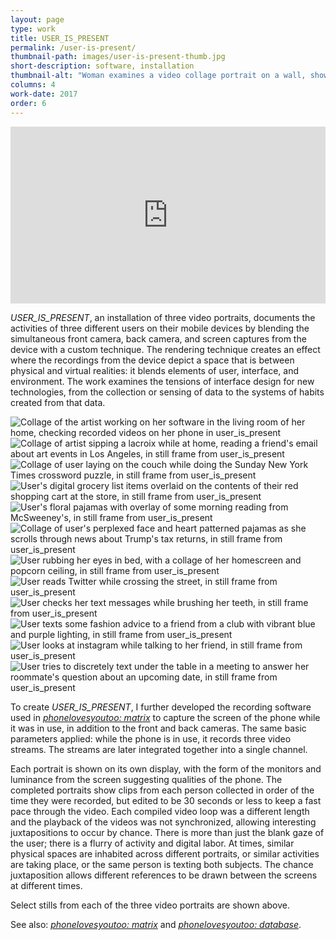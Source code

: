 ```yaml
---
layout: page
type: work
title: USER_IS_PRESENT
permalink: /user-is-present/
thumbnail-path: images/user-is-present-thumb.jpg
short-description: software, installation
thumbnail-alt: "Woman examines a video collage portrait on a wall, showing a blend of a user's face, environment, and interface in user_is_present"
columns: 4
work-date: 2017
order: 6
---
```


<div class="invisible-margin image-grid">
<div class="col-30-block grid-margin-bottom video">
<style>.embed-container { position: relative; padding-bottom: 56.25%; height: 0; overflow: hidden; max-width: 100%; } .embed-container iframe, .embed-container object, .embed-container embed { position: absolute; top: 0; left: 0; width: 100%; height: 100%; }</style><div class='embed-container'><iframe src='https://player.vimeo.com/video/223721116' frameborder='0' webkitAllowFullScreen mozallowfullscreen allowFullScreen></iframe></div>
</div>
</div>

<em>USER_IS_PRESENT</em>, an installation of three video portraits, documents the activities of three different users on their mobile devices by blending the simultaneous front camera, back camera, and screen captures from the device with a custom technique.
The rendering technique creates an effect where the recordings from the device depict a space that is between physical and virtual realities: it blends elements of user, interface, and environment.
The work examines the tensions of interface design for new technologies, from the collection or sensing of data to the systems of habits created from that data.

<div class="invisible-margin image-grid">
<div class="col-10-block grid-margin-bottom grid-margin-right video">
<img src="{{ site.baseurl }}/images/uip-01.jpg" alt="Collage of the artist working on her software in the living room of her home, checking recorded videos on her phone in user_is_present">
</div>
<div class="col-10-block grid-margin-bottom grid-margin-right video">
<img src="{{ site.baseurl }}/images/uip-02.jpg" alt="Collage of artist sipping a lacroix while at home, reading a friend's email about art events in Los Angeles, in still frame from user_is_present">
</div>
<div class="col-10-block grid-margin-bottom video">
<img src="{{ site.baseurl }}/images/uip-03.jpg" alt="Collage of user laying on the couch while doing the Sunday New York Times crossword puzzle, in still frame from user_is_present">
</div>
<div class="col-10-block grid-margin-bottom grid-margin-right video">
<img src="{{ site.baseurl }}/images/uip-04.jpg" alt="User's digital grocery list items overlaid on the contents of their red shopping cart at the store, in still frame from user_is_present">
</div>
<div class="col-10-block grid-margin-bottom grid-margin-right video">
<img src="{{ site.baseurl }}/images/uip-05.jpg" alt="User's floral pajamas with overlay of some morning reading from McSweeney's, in still frame from user_is_present">
</div>
<div class="col-10-block grid-margin-bottom video">
<img src="{{ site.baseurl }}/images/uip-06.jpg" alt="Collage of user's perplexed face and heart patterned pajamas as she scrolls through news about Trump's tax returns, in still frame from user_is_present">
</div>
<div class="col-10-block grid-margin-bottom grid-margin-right video">
<img src="{{ site.baseurl }}/images/uip-07.jpg" alt="User rubbing her eyes in bed, with a collage of her homescreen and popcorn ceiling, in still frame from user_is_present">
</div>
<div class="col-10-block grid-margin-bottom grid-margin-right video">
<img src="{{ site.baseurl }}/images/uip-08.jpg" alt="User reads Twitter while crossing the street, in still frame from user_is_present">
</div>
<div class="col-10-block grid-margin-bottom video">
<img src="{{ site.baseurl }}/images/uip-09.jpg" alt="User checks her text messages while brushing her teeth, in still frame from user_is_present">
</div>
<div class="col-10-block grid-margin-bottom grid-margin-right video">
<img src="{{ site.baseurl }}/images/uip-10.jpg" alt="User texts some fashion advice to a friend from a club with vibrant blue and purple lighting, in still frame from user_is_present">
</div>
<div class="col-10-block grid-margin-bottom grid-margin-right video">
<img src="{{ site.baseurl }}/images/uip-11.jpg" alt="User looks at instagram while talking to her friend, in still frame from user_is_present">
</div>
<div class="col-10-block grid-margin-bottom video">
<img src="{{ site.baseurl }}/images/uip-12.jpg" alt="User tries to discretely text under the table in a meeting to answer her roommate's question about an upcoming date, in still frame from user_is_present">
</div>
</div>

To create <em>USER_IS_PRESENT</em>, I further developed the recording software used in <a href="{{ site.baseurl }}{% link _work/phonelovesyoutoo-matrix.md %}"><em>phonelovesyoutoo: matrix</em></a> to capture the screen of the phone while it was in use, in addition to the front and back cameras.
The same basic parameters applied: while the phone is in use, it records three video streams.
The streams are later integrated together into a single channel.

Each portrait is shown on its own display, with the form of the monitors and luminance from the screen suggesting qualities of the phone.
The completed portraits show clips from each person collected in order of the time they were recorded, but edited to be 30 seconds or less to keep a fast pace through the video.
Each compiled video loop was a different length and the playback of the videos was not synchronized, allowing interesting juxtapositions to occur by chance.
There is more than just the blank gaze of the user; there is a flurry of activity and digital labor.
At times, similar physical spaces are inhabited across different portraits, or similar activities are taking place, or the same person is texting both subjects.
The chance juxtaposition allows different references to be drawn between the screens at different times.

Select stills from each of the three video portraits are shown above.

See also: <a href="{{ site.baseurl }}{% link _work/phonelovesyoutoo-matrix.md %}"><em>phonelovesyoutoo: matrix</em></a> and <a href="{{ site.baseurl }}{% link _work/phonelovesyoutoo-database.md %}"><em>phonelovesyoutoo: database</em></a>.